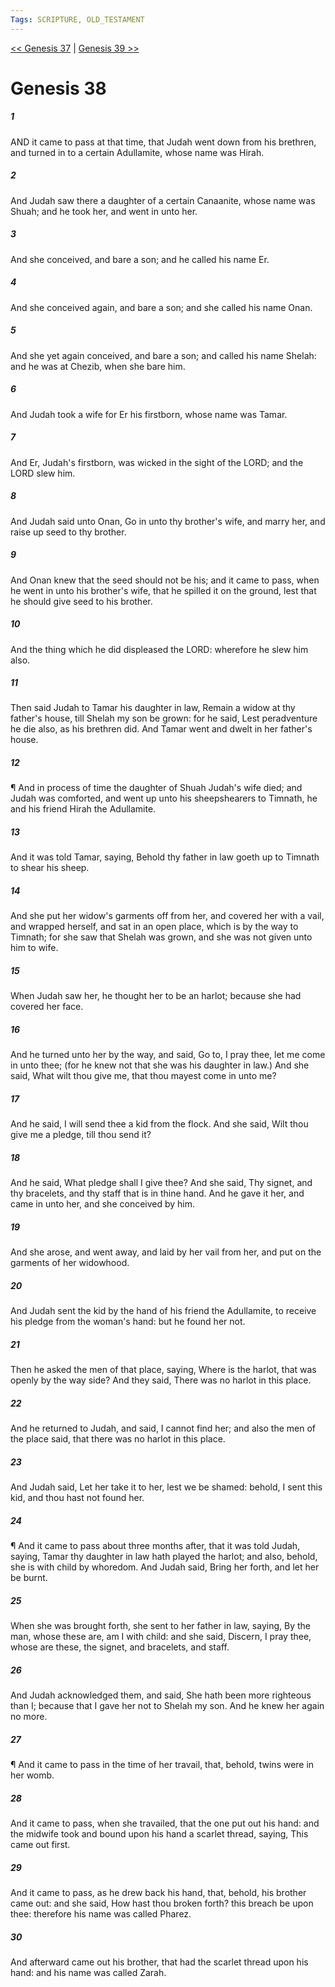 ```yaml
---
Tags: SCRIPTURE, OLD_TESTAMENT
---
```


[<< Genesis 37](OLD_TESTAMENT/01_Genesis/Genesis_37.md) | [Genesis 39 >>](OLD_TESTAMENT/01_Genesis/Genesis_39.md)

# Genesis 38

##### 1

AND it came to pass at that time, that Judah went down from his brethren, and turned in to a certain Adullamite, whose name was Hirah.

##### 2

And Judah saw there a daughter of a certain Canaanite, whose name was Shuah; and he took her, and went in unto her.

##### 3

And she conceived, and bare a son; and he called his name Er.

##### 4

And she conceived again, and bare a son; and she called his name Onan.

##### 5

And she yet again conceived, and bare a son; and called his name Shelah: and he was at Chezib, when she bare him.

##### 6

And Judah took a wife for Er his firstborn, whose name was Tamar.

##### 7

And Er, Judah's firstborn, was wicked in the sight of the LORD; and the LORD slew him.

##### 8

And Judah said unto Onan, Go in unto thy brother's wife, and marry her, and raise up seed to thy brother.

##### 9

And Onan knew that the seed should not be his; and it came to pass, when he went in unto his brother's wife, that he spilled it on the ground, lest that he should give seed to his brother.

##### 10

And the thing which he did displeased the LORD: wherefore he slew him also.

##### 11

Then said Judah to Tamar his daughter in law, Remain a widow at thy father's house, till Shelah my son be grown: for he said, Lest peradventure he die also, as his brethren did. And Tamar went and dwelt in her father's house.

##### 12

¶ And in process of time the daughter of Shuah Judah's wife died; and Judah was comforted, and went up unto his sheepshearers to Timnath, he and his friend Hirah the Adullamite.

##### 13

And it was told Tamar, saying, Behold thy father in law goeth up to Timnath to shear his sheep.

##### 14

And she put her widow's garments off from her, and covered her with a vail, and wrapped herself, and sat in an open place, which is by the way to Timnath; for she saw that Shelah was grown, and she was not given unto him to wife.

##### 15

When Judah saw her, he thought her to be an harlot; because she had covered her face.

##### 16

And he turned unto her by the way, and said, Go to, I pray thee, let me come in unto thee; (for he knew not that she was his daughter in law.) And she said, What wilt thou give me, that thou mayest come in unto me?

##### 17

And he said, I will send thee a kid from the flock. And she said, Wilt thou give me a pledge, till thou send it?

##### 18

And he said, What pledge shall I give thee? And she said, Thy signet, and thy bracelets, and thy staff that is in thine hand. And he gave it her, and came in unto her, and she conceived by him.

##### 19

And she arose, and went away, and laid by her vail from her, and put on the garments of her widowhood.

##### 20

And Judah sent the kid by the hand of his friend the Adullamite, to receive his pledge from the woman's hand: but he found her not.

##### 21

Then he asked the men of that place, saying, Where is the harlot, that was openly by the way side? And they said, There was no harlot in this place.

##### 22

And he returned to Judah, and said, I cannot find her; and also the men of the place said, that there was no harlot in this place.

##### 23

And Judah said, Let her take it to her, lest we be shamed: behold, I sent this kid, and thou hast not found her.

##### 24

¶ And it came to pass about three months after, that it was told Judah, saying, Tamar thy daughter in law hath played the harlot; and also, behold, she is with child by whoredom. And Judah said, Bring her forth, and let her be burnt.

##### 25

When she was brought forth, she sent to her father in law, saying, By the man, whose these are, am I with child: and she said, Discern, I pray thee, whose are these, the signet, and bracelets, and staff.

##### 26

And Judah acknowledged them, and said, She hath been more righteous than I; because that I gave her not to Shelah my son. And he knew her again no more.

##### 27

¶ And it came to pass in the time of her travail, that, behold, twins were in her womb.

##### 28

And it came to pass, when she travailed, that the one put out his hand: and the midwife took and bound upon his hand a scarlet thread, saying, This came out first.

##### 29

And it came to pass, as he drew back his hand, that, behold, his brother came out: and she said, How hast thou broken forth? this breach be upon thee: therefore his name was called Pharez.

##### 30

And afterward came out his brother, that had the scarlet thread upon his hand: and his name was called Zarah.
